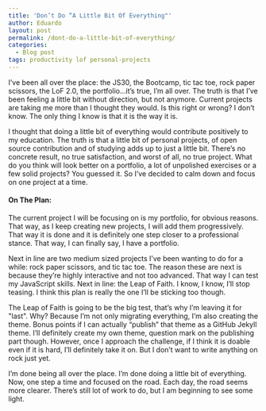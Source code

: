 ```yaml
---
title: 'Don’t Do “A Little Bit Of Everything"'
author: Eduardo
layout: post
permalink: /dont-do-a-little-bit-of-everything/
categories:
  - Blog post
tags: productivity lof personal-projects
---
```

I’ve been all over the place: the JS30, the Bootcamp, tic tac toe, rock paper scissors, the LoF 2.0, the portfolio…it’s true, I’m all over. The truth is that I’ve been feeling a little bit without direction, but not anymore. Current projects are taking me more than I thought they would. Is this right or wrong? I don’t know. The only thing I know is that it is the way it is. 

I thought that doing a little bit of everything would contribute positively to my education. The truth is that a little bit of personal projects, of open source contribution and of studying adds up to just a little bit. There’s no concrete result, no true satisfaction, and worst of all, no true project. What do you think will look better on a portfolio, a lot of unpolished exercises or a few solid projects? You guessed it. So I’ve decided to calm down and focus on one project at a time.

#### On The Plan:
The current project I will be focusing on is my portfolio, for obvious reasons. That way, as I keep creating new projects, I will add them progressively. That way it is done and it is definitely one step closer to a professional stance. That way, I can finally say, I have a portfolio.

Next in line are two medium sized projects I’ve been wanting to do for a while: rock paper scissors, and tic tac toe. The reason these are next is because they’re highly interactive and not too advanced. That way I can test my JavaScript skills. Next in line: the Leap of Faith. I know, I know, I’ll stop teasing. I think this plan is really the one I’ll be sticking too though.

The Leap of Faith is going to be the big test, that’s why I’m leaving it for "last". Why? Because I’m not only migrating everything, I’m also creating the theme. Bonus points if I can actually “publish” that theme as a GitHub Jekyll theme. I’ll definitely create my own theme, question mark on the publishing part though. However, once I approach the challenge, if I think it is doable even if it is hard, I’ll definitely take it on. But I don’t want to write anything on rock just yet.

I’m done being all over the place. I’m done doing a little bit of everything. Now, one step a time and focused on the road. Each day, the road seems more clearer. There’s still lot of work to do, but I am beginning to see some light.